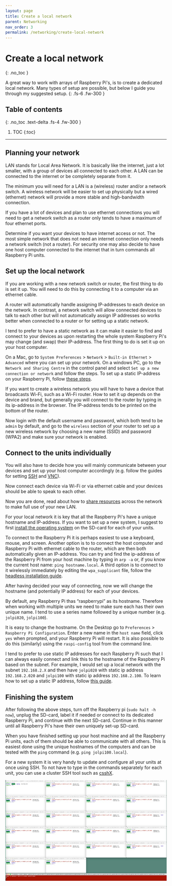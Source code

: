 ```yaml
---
layout: page
title: Create a local network
parent: Networking
nav_order: 3
permalink: /networking/create-local-network
---
```


# Create a local network
{: .no_toc }

A great way to work with arrays of Raspberry Pi's, is to create a dedicated local network. Many types of setup are possible, but below I guide you through my suggested setup.
{: .fs-6 .fw-300 }

## Table of contents
{: .no_toc .text-delta .fs-4 .fw-300 }

1. TOC
{:toc}
---

## Planning your network
LAN stands for Local Area Network. It is basically like the internet, just a lot smaller, with a group of devices all connected to each other. A LAN can be connected to the internet or be completely separate from it.

The minimum you will need for a LAN is a (wireless) router and/or a network switch. A wireless network will be easier to set up physically but a wired (ethernet) network will provide a more stable and high-bandwidth connection.

If you have a lot of devices and plan to use ethernet connections you will need to get a network switch as a router only tends to have a maximum of four ethernet ports.

Determine if you want your devices to have internet access or not. The most simple network that does not need an internet connection only needs a network switch (not a router). For security one may also decide to have one host computer connected to the internet that in turn commands all Raspberry Pi units.

## Set up the local network
If you are working with a new network switch or router, the first thing to do is set it up. You will need to do this by connecting it to a computer via an ethernet cable.

A router will automatically handle assigning IP-addresses to each device on the network. In contrast, a network switch will allow connected devices to talk to each other but will not automatically assign IP addresses so works better when connected to a router or for setting up a static network.

I tend to prefer to have a static network as it can make it easier to find and connect to your devices as upon restarting the whole system Raspberry Pi's may change (and swap) their IP-address. The first thing to do is set it up on your host computer.

On a Mac, go to `System Preferences` > `Network` > `Built-in Ethernet` > `Advanced` where you can set up your network. On a windows PC, go to the `Network and Sharing Centre` in the control panel and select `Set up a new connection or network` and follow the steps. To set up a static IP-address on your Raspberry Pi, follow [these steps](http://).

If you want to create a wireless network you will have to have a device that broadcasts Wi-Fi, such as a Wi-Fi router. How to set it up depends on the device and brand, but generally you will connect to the router by typing in its ip-address in the browser. The IP-address tends to be printed on the bottom of the router.

Now login with the default username and password, which both tend to be `admin` by default, and go to the `wireless` section of your router to set up a new wireless network by choosing a new name (SSID) and password (WPA2) and make sure your network is enabled.

## Connect to the units individually
You will also have to decide how you will mainly communicate between your devices and set up your host computer accordingly (e.g. follow the guides for setting [SSH](http://) and [VNC](http://)).

Now connect each device via Wi-Fi or via ethernet cable and your devices should be able to speak to each other.

Now you are done, read about how to [share resources](http://) across the network to make full use of your new LAN.

For your local network it is key that all the Raspberry Pi's have a unique hostname and IP-address. If you want to set up a new system, I suggest to first [install the operating system](http://) on the SD-card for each of your units.

To connect to the Raspberry Pi it is perhaps easiest to use a keyboard, mouse, and screen. Another option is to to connect the host computer and Raspberry Pi with ethernet cable to the router, which are then both automatically given an IP-address. You can try and find the ip-address of the Raspberry Pi from your host machine by typing in `arp -a` or, if you know the current host name: `ping hostname.local`. A third option is to connect to it wirelessly immediately by editing the `wpa_supplicant` file, follow the [headless installation guide](http://).

After having decided your way of connecting, now we will change the hostname (and potentially IP address) for each of your devices.

By default, any Raspberry Pi thas “raspberrypi” as its hostname. Therefore when working with multiple units we need to make sure each has their own unique name. I tend to use a series name followed by a unique number (e.g. `jolpi020`, `jolpi100`).

It is easy to change the hostname. On the Desktop go to `Preferences` > `Raspberry Pi Configuration`. Enter a new name in the `host name` field, click `yes` when prompted, and your Raspberry Pi will restart. It is also possible to do this (similarly) using the `raspi-config` tool from the command line.

I tend to prefer to use static IP addresses for each Raspberry Pi such that I can always easily connect and link this to the hostname of the Raspberry Pi based on the subnet. For example, I would set up a local network with the subnet `192.168.2.X` and then have `jolpi020` with static ip address `192.168.2.020` and `jolpi100` with static ip address `192.168.2.100`. To learn how to set up a static IP address, follow [this guide](http://).

## Finishing the system
After following the above steps, turn off the Raspberry pi (`sudo halt -h now`), unplug the SD-card, label it if needed or connect to its dedicated Raspberry Pi, and continue with the next SD-card. Continue in this manner until all Raspberry Pi's have their own uniquely set-up SD-card.

When you have finished setting up your host machine and all the Raspberry Pi units, each of them should be able to communicate with all others. This is easiest done using the unique hostnames of the computers and can be tested with the `ping` command (e.g. `ping jolpi100.local`).

For a new system it is very handy to update and configure all your units at once using SSH. To not have to type in the commands separately for each unit, you can use a cluster SSH tool such as [csshX](https://github.com/brockgr/csshx).

[![csshx](/assets/images/csshx_windows.jpg?style=centerimgmed)](/assets/images/csshx_windows.jpg)
